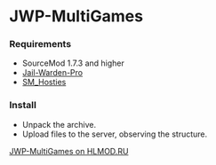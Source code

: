 # JWP-MultiGames

### Requirements
- SourceMod 1.7.3 and higher
- [Jail-Warden-Pro](https://github.com/TiBarification/Jail-Warden-Pro)
- [SM_Hosties](https://github.com/dataviruset/sm-hosties)

### Install
- Unpack the archive.
- Upload files to the server, observing the structure.

[JWP-MultiGames on HLMOD.RU](https://hlmod.ru/resources/jwp-minigames.972/)